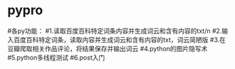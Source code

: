 # pypro

#各py功能：
#1.读取百度百科特定词条内容并生成词云和含有内容的txt/n
#2.输入百度百科特定词条，读取内容并生成词云和含有内容的txt，词云简陋版
#3.在豆瓣爬取相关作品评论，将结果保存并输出词云
#4.python的图片隐写术
#5.python多线程测试
#6.post入门
